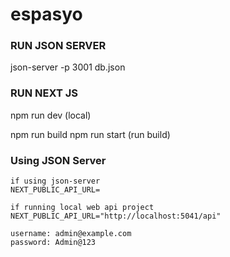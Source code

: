 # espasyo

### RUN JSON SERVER

json-server -p 3001 db.json


### RUN NEXT JS
npm run dev (local)

npm run build
npm run start (run build)


### Using JSON Server

```
if using json-server
NEXT_PUBLIC_API_URL=

if running local web api project
NEXT_PUBLIC_API_URL="http://localhost:5041/api"
```

```
username: admin@example.com
password: Admin@123
```